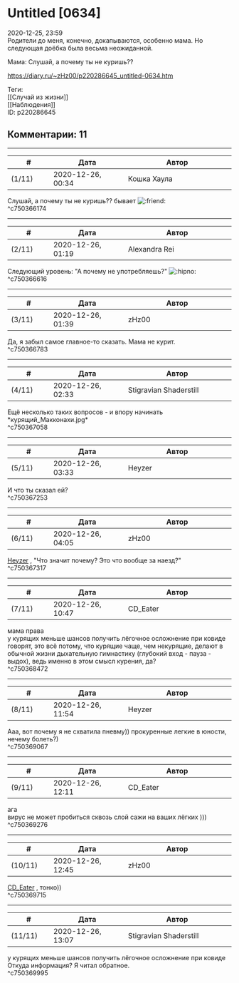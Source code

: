 Untitled [0634]
===============

  
2020-12-25, 23:59  
 Родители до меня, конечно, докапываются, особенно мама. Но следующая доёбка была весьма неожиданной.   
   
 Мама: Слушай, а почему ты не куришь??   
  
<https://diary.ru/~zHz00/p220286645_untitled-0634.htm>  
  
Теги:  
[[Случай из жизни]]  
[[Наблюдения]]  
ID: p220286645  


Комментарии: 11
---------------

  


---



|         #         |              Дата              |                     Автор                     |           ID           |
| --- | --- | --- | --- |
| (1/11) | 2020-12-26, 00:34 | Кошка Хаула | c750366174 |

  
  Слушай, а почему ты не куришь??  бывает ![:friend:](http://static.diary.ru/picture/1362.gif)   
 ^c750366174

---



|         #         |              Дата              |                     Автор                     |           ID           |
| --- | --- | --- | --- |
| (2/11) | 2020-12-26, 01:19 | Alexandra Rei | c750366616 |

  
  Следующий уровень: "А почему не употребляешь?" ![:hipno:](http://static.diary.ru/picture/3222498.gif)    
 ^c750366616

---



|         #         |              Дата              |                     Автор                     |           ID           |
| --- | --- | --- | --- |
| (3/11) | 2020-12-26, 01:39 | zHz00 | c750366783 |

  
 Да, я забыл самое главное-то сказать. Мама не курит.   
 ^c750366783

---



|         #         |              Дата              |                     Автор                     |           ID           |
| --- | --- | --- | --- |
| (4/11) | 2020-12-26, 02:33 | Stigravian Shaderstill | c750367058 |

  
 Ещё несколько таких вопросов - и впору начинать \*курящий\_Макконахи.jpg\*   
 ^c750367058

---



|         #         |              Дата              |                     Автор                     |           ID           |
| --- | --- | --- | --- |
| (5/11) | 2020-12-26, 03:33 | Heyzer | c750367253 |

  
 И что ты сказал ей?   
 ^c750367253

---



|         #         |              Дата              |                     Автор                     |           ID           |
| --- | --- | --- | --- |
| (6/11) | 2020-12-26, 04:05 | zHz00 | c750367317 |

  
  [Heyzer](http://heyzero.diary.ru "Orca")  , "Что значит почему? Это что вообще за наезд?"   
 ^c750367317

---



|         #         |              Дата              |                     Автор                     |           ID           |
| --- | --- | --- | --- |
| (7/11) | 2020-12-26, 10:47 | CD\_Eater | c750368472 |

  
 мама права   
 у курящих меньше шансов получить лёгочное осложнение при ковиде   
 говорят, это всё потому, что курящие чаще, чем некурящие, делают в обычной жизни дыхательную гимнастику (глубокий вход - пауза - выдох), ведь именно в этом смысл курения, да?   
 ^c750368472

---



|         #         |              Дата              |                     Автор                     |           ID           |
| --- | --- | --- | --- |
| (8/11) | 2020-12-26, 11:54 | Heyzer | c750369067 |

  
 Ааа, вот почему я не схватила пневму)) прокуренные легкие в юности, нечему болеть?)   
 ^c750369067

---



|         #         |              Дата              |                     Автор                     |           ID           |
| --- | --- | --- | --- |
| (9/11) | 2020-12-26, 12:11 | CD\_Eater | c750369276 |

  
 ага   
 вирус не может пробиться сквозь слой сажи на ваших лёгких )))   
 ^c750369276

---



|         #         |              Дата              |                     Автор                     |           ID           |
| --- | --- | --- | --- |
| (10/11) | 2020-12-26, 12:45 | zHz00 | c750369715 |

  
  [CD\_Eater](http://cd-eater.diary.ru "Записки ДискоЕда")  , тонко))   
 ^c750369715

---



|         #         |              Дата              |                     Автор                     |           ID           |
| --- | --- | --- | --- |
| (11/11) | 2020-12-26, 13:07 | Stigravian Shaderstill | c750369995 |

  
  у курящих меньше шансов получить лёгочное осложнение при ковиде    
 Откуда информация? Я читал обратное.   
 ^c750369995